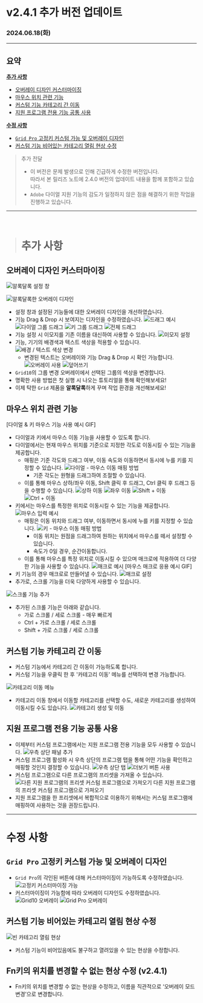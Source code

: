 # v2.4.1 추가 버전 업데이트

### 2024.06.18(화)

---

## 요약

**[추가 사항](#추가-사항)**

- [오버레이 디자인 커스터마이징](#오버레이-디자인-커스터마이징)
- [마우스 위치 관련 기능](#마우스-위치-관련-기능)
- [커스텀 기능 카테고리 간 이동](#커스텀-기능-카테고리-간-이동)
- [지원 프로그램 전용 기능 공통 사용](#지원-프로그램-전용-기능-공통-사용)

**[수정 사항](#수정-사항)**

- [`Grid Pro` 고정키 커스텀 가능 및 오버레이 디자인](#grid-pro-고정키-커스텀-가능-및-오버레이-디자인)
- [커스텀 기능 비어있는 카테고리 열림 현상 수정](#커스텀-기능-비어있는-카테고리-열림-현상-수정)

> 추가 전달
>
> - 이 버전은 문제 발생으로 인해 긴급하게 수정한 버전입니다.  
>   따라서 본 릴리즈 노트에 2.4.0 버전의 업데이트 내용을 함께 포함하고 있습니다.
> - `Adobe` 다이얼 지원 기능의 감도가 일정하지 않은 점을 해결하기 위한 작업을 진행하고 있습니다.

---

<br />

> # 추가 사항

## 오버레이 디자인 커스터마이징

![알록달록 설정 창](../assets/v2.4.0/colorful_setting.png)

![알록달록한 오버레이 디자인](../assets/v2.4.0/colorful_overlay.png)

- 설정 창과 설정된 기능들에 대한 오버레이 디자인을 개선하였습니다.
- 기능 Drag & Drop 시 보여지는 디자인을 수정하였습니다.
  ![드래그 예시](../assets/v2.4.0/drag_n_drop.gif)
  ![다이얼 그룹 드래그](../assets/v2.4.0/drag_dial_group.png)
  ![키 그룹 드래그](../assets/v2.4.0/drag_key_group.png)
  ![전체 드래그](../assets/v2.4.0/drag_all.png)
- 기능 설정 시 이모지를 기존 이름을 대신하여 사용할 수 있습니다.
  ![이모지 설정](../assets/v2.4.0/set_emoji.gif)
- 기능, 기기의 배경색과 텍스트 색상을 적용할 수 있습니다.
  ![배경 / 텍스트 색상 변경](../assets/v2.4.0/set_text_background_color.gif)
  - 변경된 텍스트는 오버레이와 기능 Drag & Drop 시 확인 가능합니다.
    ![오버레이 사용](../assets/v2.4.0/use_overlay.gif)
    ![덮어쓰기](../assets/v2.4.0/overlap_mapped.gif)
- `Grid10`의 그룹 변경 오버레이에서 선택된 그룹의 색상을 변경합니다.
- 명확한 사용 방법은 첫 실행 시 나오는 튜토리얼을 통해 확인해보세요!
- 이제 탁한 `Grid` 제품을 **알록달록**하게 꾸며 작업 환경을 개선해보세요!

## 마우스 위치 관련 기능

[다이얼 & 키 마우스 기능 사용 예시 GIF]

- 다이얼과 키에서 마우스 이동 기능을 사용할 수 있도록 합니다.
- 다이얼에서는 현재 마우스 위치를 기준으로 지정한 각도로 이동시킬 수 있는 기능을 제공합니다.
  - 매핑은 기준 각도와 드래그 여부, 이동 속도와 이동하면서 동시에 누를 키를 지정할 수 있습니다.
    ![다이얼 - 마우스 이동 매핑 방법](../assets/v2.4.0/dial_mouse_move_mapping.gif)
    - 기준 각도는 원형을 드래그하여 조절할 수 있습니다.
  - 이를 통해 마우스 상하/좌우 이동, Shift 클릭 후 드래그, Ctrl 클릭 후 드래그 등을 수행할 수 있습니다.
    ![상하 이동](../assets/v2.4.0/up_and_down.gif)
    ![좌우 이동](../assets/v2.4.0/left_and_down.gif)
    ![Shift + 이동](../assets/v2.4.0/shift_plus_move.gif)
    ![Ctrl + 이동](../assets/v2.4.0/control_plus_move.gif)
- 키에서는 마우스를 특정한 위치로 이동시킬 수 있는 기능을 제공합니다.
  ![마우스 입력 예시](../assets/v2.4.0/key_mouse_move.gif)
  - 매핑은 이동 위치와 드래그 여부, 이동하면서 동시에 누를 키를 지정할 수 있습니다.
    ![키 - 마우스 이동 매핑 방법](../assets/v2.4.0/button_mouse_move_mapping.gif)
    - 이동 위치는 원점을 드래그하여 원하는 위치에서 마우스를 떼서 설정할 수 있습니다.
    - 속도가 0일 경우, 순간이동합니다.
  - 이를 통해 마우스를 특정 위치로 이동시킬 수 있으며 매크로에 적용하여 더 다양한 기능을 사용할 수 있습니다.
    ![매크로 예시](../assets/v2.4.0/macro_application.gif)
    [마우스 매크로 응용 예시 GIF]
- 키 기능의 경우 매크로로 만들어낼 수 있습니다.
  ![매크로 설정](../assets/v2.4.0/set_mouse_macro.png)
- 추가로, 스크롤 기능을 더욱 다양하게 사용할 수 있습니다.

![스크롤 기능 추가](../assets/v2.4.0/additional_scroll.png)

- 추가된 스크롤 기능은 아래와 같습니다.
  - 가로 스크롤 / 세로 스크롤 - 매우 빠르게
  - Ctrl + 가로 스크롤 / 세로 스크롤
  - Shift + 가로 스크롤 / 세로 스크롤

## 커스텀 기능 카테고리 간 이동

- 커스텀 기능에서 카테고리 간 이동이 가능하도록 합니다.
- 커스텀 기능을 우클릭 한 후 '카테고리 이동' 메뉴를 선택하여 변경 가능합니다.

![카테고리 이동 메뉴](../assets/v2.4.0/swap_category.png)

- 카테고리 이동 창에서 이동할 카테고리를 선택할 수도, 새로운 카테고리를 생성하여 이동시킬 수도 있습니다.
  ![카테고리 생성 및 이동](../assets/v2.4.0/swap_category.gif)

## 지원 프로그램 전용 기능 공통 사용

- 이제부터 커스텀 프로그램에서는 지원 프로그램 전용 기능을 모두 사용할 수 있습니다.
  ![우측 상단 패널 추가](../assets/v2.4.0/custom_function_tab.png)
- 커스텀 프로그램 활성화 시 우측 상단의 프로그램 탭을 통해 어떤 기능을 확인하고 매핑할 것인지 결정할 수 있습니다.
  ![우측 상단 탭](../assets/v2.4.0/using_right_panel.gif)
  ![더보기 버튼 사용](../assets/v2.4.0/using_right_more_panel.gif)
- 커스텀 프로그램으로 다른 프로그램의 프리셋을 가져올 수 있습니다.
  ![다른 지원 프로그램의 프리셋 커스텀 프로그램으로 가져오기](../assets/v2.4.0/import_other_program.gif)
  다른 지원 프로그램의 프리셋 커스텀 프로그램으로 가져오기
- 지원 프로그램을 한 프리셋에서 복합적으로 이용하기 위해서는 커스텀 프로그램에 매핑하여 사용하는 것을 권장드립니다.

---

# 수정 사항

## `Grid Pro` 고정키 커스텀 가능 및 오버레이 디자인

- `Grid Pro`의 각인된 버튼에 대해 커스터마이징이 가능하도록 수정하였습니다.
  ![고정키 커스터마이징 가능](../assets/v2.4.0/can_customize_fixed_key.png)
- 커스터마이징이 가능함에 따라 오버레이 디자인도 수정하였습니다.
  ![`Grid10` 오버레이](../assets/v2.4.0/update_design_grid10.png)
  ![`Grid Pro` 오버레이](../assets/v2.4.0/update_design_grid_pro.png)

## 커스텀 기능 비어있는 카테고리 열림 현상 수정

![빈 카테고리 열림 현상](../assets/v2.4.0/open_empty_category.png)

- 커스텀 기능이 비어있음에도 불구하고 열려있을 수 있는 현상을 수정합니다.

## Fn키의 위치를 변경할 수 없는 현상 수정 (v2.4.1)

- Fn키의 위치를 변경할 수 없는 현상을 수정하고, 이름을 직관적으로 ‘오버레이 모드변경’으로 변경합니다.
